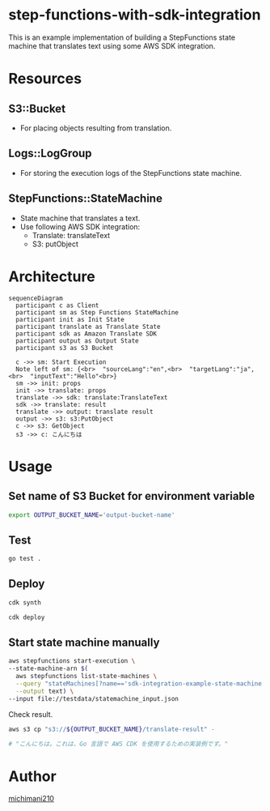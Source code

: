step-functions-with-sdk-integration
===

This is an example implementation of building a StepFunctions state machine that translates text using some AWS SDK integration.

# Resources

## S3::Bucket

- For placing objects resulting from translation.

## Logs::LogGroup

- For storing the execution logs of the StepFunctions state machine.

## StepFunctions::StateMachine

- State machine that translates a text.
- Use following AWS SDK integration:
  - Translate: translateText
  - S3: putObject

# Architecture

```mermaid
sequenceDiagram
  participant c as Client
  participant sm as Step Functions StateMachine
  participant init as Init State
  participant translate as Translate State
  participant sdk as Amazon Translate SDK
  participant output as Output State
  participant s3 as S3 Bucket
  
  c ->> sm: Start Execution
  Note left of sm: {<br>  "sourceLang":"en",<br>  "targetLang":"ja",<br>  "inputText":"Hello"<br>}
  sm ->> init: props
  init ->> translate: props
  translate ->> sdk: translate:TranslateText
  sdk ->> translate: result
  translate ->> output: translate result
  output ->> s3: s3:PutObject
  c ->> s3: GetObject
  s3 ->> c: こんにちは

```

# Usage

## Set name of S3 Bucket for environment variable

```bash
export OUTPUT_BUCKET_NAME='output-bucket-name'
```

## Test

```bash
go test .
```

## Deploy

```bash
cdk synth
```

```bash
cdk deploy
```

## Start state machine manually

```bash
aws stepfunctions start-execution \
--state-machine-arn $(
  aws stepfunctions list-state-machines \
  --query "stateMachines[?name=='sdk-integration-example-state-machine'].stateMachineArn" \
  --output text) \
--input file://testdata/statemachine_input.json
```

Check result.

```bash
aws s3 cp "s3://${OUTPUT_BUCKET_NAME}/translate-result" -

# "こんにちは。これは、Go 言語で AWS CDK を使用するための実装例です。"
```

# Author

[michimani210](https://twitter.com/michimani210)